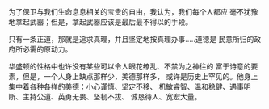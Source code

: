 为了保卫与我们生命息息相关的宝贵的自由，我认为，我们每个人都应
毫不犹豫地拿起武器；但是，拿起武器应该是最后最不得以的手段。

只有一条正道，那就是追求真理，并且坚定地按真理办事.....道德是
民意所归的政府所必需的原动力。

华盛顿的性格中也许没有某些可以令人眼花缭乱、不禁为之神往的
富于诗意的要素，但是，一个人身上缺点那样少，美德那样多，
或许是历史上罕见的。他身上集中着各种各样的美德：小心谨慎、坚定不移、
机敏睿智、温和稳健、遇事明断、主持公道、英勇无畏、坚韧不拔、
诚恳待人、宽宏大量。

